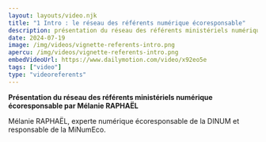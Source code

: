 ```yaml
---
layout: layouts/video.njk
title: "1 Intro : le réseau des référents numérique écoresponsable"
description: présentation du réseau des référents ministériels numérique écoresponsable par Mélanie Raphaël, experte numérique écoresponsable de la DINUM
date: 2024-07-19
image: /img/videos/vignette-referents-intro.png
apercu: /img/videos/vignette-referents-intro.png
embedVideoUrl: https://www.dailymotion.com/video/x92eo5e
tags: ["video"]
type: "videoreferents"
---
```


**Présentation du réseau des référents ministériels numérique écoresponsable par Mélanie RAPHAËL**

Mélanie RAPHAËL, experte numérique écoresponsable de la DINUM et responsable de la MiNumEco.

